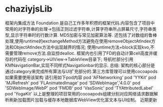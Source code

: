 # chaziyjsLib
框架内集成方法
Foundation 是自己工作多年积攒的框架代码.内容包含了项目中常用的对字符串的处理->包括正则过滤字符串,计算字符串所占屏幕尺寸,字符串类型,显示字符串时的行数计算.
MD5加密与常见加密算法等.
还包括了对数组的鲁棒处理,使用runtime的exchangeMethod方法避免在使用removeObjectAtIndex方法和ObjectAtIndex方法中出现越界的情况;
使用runtime方法+block实现kvo,不需要管理remove方法.自监控dealloc.
框架内也引用了FD的自动计算cell高度并缓存的代码在 category->UIView->TableView目录下;
导航栏部分引用KMNavigationBar,实现不同样式Navigationbar的显示.
总结:
架构的核心部分是通过category来完成所有算法与UI扩充部分的.第三方库管理可以使用cocoapods
如果需要使用该架构 请引用如下pod内容
pod 'AFNetworking'
pod 'YYKit'
pod 'MJRefresh'
pod 'FLAnimatedImage'
pod 'SDWebImage','4.0.0'
pod 'SDWebImage/WebP'
pod 'FMDB'
pod 'VasSonic'
pod 'TYAttributedLabel'
pod 'YogaKit'
以上是整理的项目常用的cocoapods组建分别对应网络请求数据解析刷新加载图片加载与缓存本地数据库WebView优化富文本与UI绘制。
近期更新




